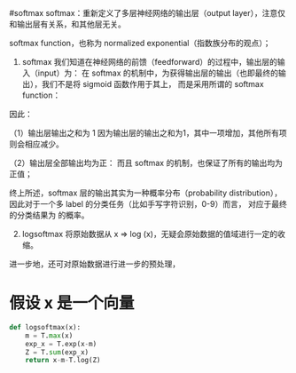 #softmax
softmax：重新定义了多层神经网络的输出层（output layer），注意仅和输出层有关系，和其他层无关。

softmax function，也称为 normalized exponential（指数族分布的观点）；
1. softmax
我们知道在神经网络的前馈（feedforward）的过程中，输出层的输入（input）为： 
在 softmax 的机制中，为获得输出层的输出（也即最终的输出），我们不是将 sigmoid 函数作用于其上， 
而是采用所谓的 softmax function：

因此：

（1）输出层输出之和为 1 
因为输出层的输出之和为1，其中一项增加，其他所有项则会相应减少。

（2）输出层全部输出均为正： 
而且 softmax 的机制，也保证了所有的输出均为正值；

终上所述，softmax 层的输出其实为一种概率分布（probability distribution），因此对于一个多 label 的分类任务（比如手写字符识别，0-9）而言， 对应于最终的分类结果为  的概率。

2. logsoftmax
将原始数据从 x ⇒ log (x)，无疑会原始数据的值域进行一定的收缩。

进一步地，还可对原始数据进行进一步的预处理，

# 假设 x 是一个向量
```python
def logsoftmax(x):
    m = T.max(x)
    exp_x = T.exp(x-m)
    Z = T.sum(exp_x)
    return x-m-T.log(Z)
```


